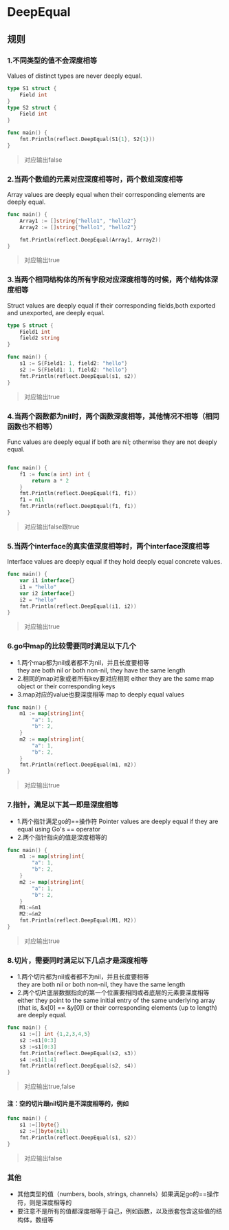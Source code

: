 # DeepEqual
## 规则

### 1.不同类型的值不会深度相等
Values of distinct types are never deeply equal.
```go
type S1 struct {
	Field int
}
type S2 struct {
	Field int
}

func main() {
	fmt.Println(reflect.DeepEqual(S1{1}, S2{1}))
}
```
>对应输出false

### 2.当两个数组的元素对应深度相等时，两个数组深度相等
Array values are deeply equal when their corresponding elements are deeply equal.
```go
func main() {
	Array1 := []string{"hello1", "hello2"}
	Array2 := []string{"hello1", "hello2"}

	fmt.Println(reflect.DeepEqual(Array1, Array2))
}
```
>对应输出true

### 3.当两个相同结构体的所有字段对应深度相等的时候，两个结构体深度相等
Struct values are deeply equal if their corresponding fields,both exported and unexported, are deeply equal.
```go
type S struct {
	Field1 int
	field2 string
}

func main() {
	s1 := S{Field1: 1, field2: "hello"}
	s2 := S{Field1: 1, field2: "hello"}
	fmt.Println(reflect.DeepEqual(s1, s2))
}
```
>对应输出true

### 4.当两个函数都为nil时，两个函数深度相等，其他情况不相等（相同函数也不相等）
Func values are deeply equal if both are nil; otherwise they are not deeply equal.
```go

func main() {
	f1 := func(a int) int {
		return a * 2
	}
	fmt.Println(reflect.DeepEqual(f1, f1))
	f1 = nil
	fmt.Println(reflect.DeepEqual(f1, f1))
}
```
>对应输出false跟true

### 5.当两个interface的真实值深度相等时，两个interface深度相等
Interface values are deeply equal if they hold deeply equal concrete values.

```go
func main() {
	var i1 interface{}
	i1 = "hello"
	var i2 interface{}
	i2 = "hello"
	fmt.Println(reflect.DeepEqual(i1, i2))
}
```
>对应输出true


### 6.go中map的比较需要同时满足以下几个
* 1.两个map都为nil或者都不为nil，并且长度要相等  
they are both nil or both non-nil, they have the same length
* 2.相同的map对象或者所有key要对应相同
either they are the same map object or their corresponding keys
* 3.map对应的value也要深度相等
map to deeply equal values

```go
func main() {
	m1 := map[string]int{
		"a": 1,
		"b": 2,
	}
	m2 := map[string]int{
		"a": 1,
		"b": 2,
	}
	fmt.Println(reflect.DeepEqual(m1, m2))
}
```
>对应输出true

### 7.指针，满足以下其一即是深度相等
* 1.两个指针满足go的==操作符
Pointer values are deeply equal if they are equal using Go's == operator
* 2.两个指针指向的值是深度相等的

```go
func main() {
	m1 := map[string]int{
		"a": 1,
		"b": 2,
	}
	m2 := map[string]int{
		"a": 1,
		"b": 2,
	}
	M1:=&m1
	M2:=&m2
	fmt.Println(reflect.DeepEqual(M1, M2))
}
```
>对应输出true

### 8.切片，需要同时满足以下几点才是深度相等
* 1.两个切片都为nil或者都不为nil，并且长度要相等  
they are both nil or both non-nil, they have the same length
* 2.两个切片底层数据指向的第一个位置要相同或者底层的元素要深度相等
either they point to the same initial entry of the same underlying array (that is, &x[0] == &y[0]) or their corresponding elements (up to length) are deeply equal.
```go
func main() {
	s1 :=[] int {1,2,3,4,5}
	s2 :=s1[0:3]
	s3 :=s1[0:3]
	fmt.Println(reflect.DeepEqual(s2, s3))
	s4 :=s1[1:4]
	fmt.Println(reflect.DeepEqual(s2, s4))
}
```
>对应输出true,false

#### 注：空的切片跟nil切片是不深度相等的，例如
```go
func main() {
	s1 :=[]byte{}
	s2 :=[]byte(nil)
	fmt.Println(reflect.DeepEqual(s1, s2))
}
```
>对应输出false

### 其他
* 其他类型的值（numbers, bools, strings, channels）如果满足go的==操作符，则是深度相等的
* 要注意不是所有的值都深度相等于自己，例如函数，以及嵌套包含这些值的结构体，数组等